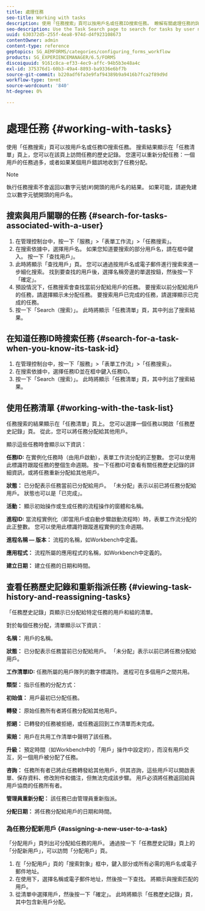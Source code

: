 ```yaml
---
title: 處理任務
seo-title: Working with tasks
description: 使用「任務搜索」頁可以按用戶名或任務ID搜索任務。 瞭解有關處理任務的詳細資訊。
seo-description: Use the Task Search page to search for tasks by user name or task ID. Learn more about working with tasks.
uuid: 630372d5-255f-4ea8-974d-d4f923108673
contentOwner: admin
content-type: reference
geptopics: SG_AEMFORMS/categories/configuring_forms_workflow
products: SG_EXPERIENCEMANAGER/6.5/FORMS
discoiquuid: 9161c8ca-ef33-4ec9-affc-94b5b3e48a4c
exl-id: 375376d1-60b3-49a4-8893-ba9336e6bf7b
source-git-commit: b220adf6fa3e9faf94389b9a9416b7fca2f89d9d
workflow-type: tm+mt
source-wordcount: '840'
ht-degree: 0%

---
```


# 處理任務 {#working-with-tasks}

使用「任務搜索」頁可以按用戶名或任務ID搜索任務。 搜索結果顯示在「任務清單」頁上，您可以在該頁上訪問任務的歷史記錄。 您還可以重新分配任務：一個用戶的任務過多，或者如果某個用戶錯誤地收到了任務分配。

>[!NOTE]
>
>執行任務搜索不會返回以數字元號(#)開頭的用戶名的結果。 如果可能，請避免建立以數字元號開頭的用戶名。

## 搜索與用戶關聯的任務 {#search-for-tasks-associated-with-a-user}

1. 在管理控制台中，按一下「服務」>「表單工作流」>「任務搜索」。
1. 在搜索依據中，選擇用戶名。 如果您知道要搜索的部分用戶名，請在框中鍵入。 按一下「查找用戶」。
1. 此時將顯示「查找用戶」頁。 您可以通過按用戶名或電子郵件進行搜索來進一步細化搜索。 找到要查找的用戶後，選擇名稱旁邊的單選按鈕，然後按一下「確定」。
1. 預設情況下，任務搜索會查找當前分配給用戶的任務。 要搜索以前分配給用戶的任務，請選擇顯示未分配任務。 要搜索用戶已完成的任務，請選擇顯示已完成的任務。
1. 按一下「Search（搜索）」。 此時將顯示「任務清單」頁，其中列出了搜索結果。

## 在知道任務ID時搜索任務 {#search-for-a-task-when-you-know-its-task-id}

1. 在管理控制台中，按一下「服務」>「表單工作流」>「任務搜索」。
1. 在搜索依據中，選擇任務ID並在框中鍵入任務ID。
1. 按一下「Search（搜索）」。 此時將顯示「任務清單」頁，其中列出了搜索結果。

## 使用任務清單 {#working-with-the-task-list}

任務搜索的結果顯示在「任務清單」頁上。 您可以選擇一個任務以開啟「任務歷史記錄」頁。 從此，您可以將任務分配給其他用戶。

顯示這些任務時會顯示以下資訊：

**任務ID:** 在實例化任務時（由用戶啟動），表單工作流分配的正整數。 您可以使用此標識符跟蹤任務的整個生命週期。 按一下任務ID可查看有關任務歷史記錄的詳細資訊，或將任務重新分配給其他用戶。

**狀態：** 已分配表示任務當前已分配給用戶。 「未分配」表示以前已將任務分配給用戶。 狀態也可以是「已完成」。

**活動：** 顯示初始操作或生成任務的流程操作的窗體和名稱。

**進程ID:** 當流程實例化（即當用戶或自動步驟啟動流程時）時，表單工作流分配的此正整數。 您可以使用此標識符跟蹤進程實例的生命週期。

**進程名稱 — 版本：** 流程的名稱，如Workbench中定義。

**應用程式：** 流程所屬的應用程式的名稱，如Workbench中定義的。

**建立日期：** 建立任務的日期和時間。

## 查看任務歷史記錄和重新指派任務 {#viewing-task-history-and-reassigning-tasks}

「任務歷史記錄」頁顯示已分配給特定任務的用戶和組的清單。

對於每個任務分配，清單顯示以下資訊：

**名稱：** 用戶的名稱。

**狀態：** 已分配表示任務當前已分配給用戶。 「未分配」表示以前已將任務分配給用戶。

**工作清單ID:** 任務所屬的用戶隊列的數字標識符。 進程可在多個用戶之間共用。

**類型：** 指示任務的分配方式：

**初始值：** 用戶最初已分配任務。

**轉發：** 原始任務所有者將任務分配給其他用戶。

**拒絕：** 已轉發的任務被拒絕，或任務返回到工作清單而未完成。

**索賠：** 用戶在共用工作清單中聲明了該任務。

**升級：** 預定時間（如Workbench中的「用戶」操作中設定的），而沒有用戶交互，另一個用戶被分配了任務。

**咨詢：** 任務所有者已將此任務轉發給其他用戶，供其咨詢，這些用戶可以開啟表單、保存資料、修改附件和備注，但無法完成該步驟。 用戶必須將任務返回給與用戶協商的任務所有者。

**管理員重新分配：** 該任務已由管理員重新指派。

**分配日期：** 將任務分配給用戶的日期和時間。

### 為任務分配新用戶 {#assigning-a-new-user-to-a-task}

「分配用戶」頁列出可分配給任務的用戶。 通過按一下「任務歷史記錄」頁上的「分配新用戶」，可以訪問「分配用戶」頁。

1. 在「分配用戶」頁的「搜索對象」框中，鍵入部分或所有必需的用戶名或電子郵件地址。
1. 在使用下，選擇名稱或電子郵件地址，然後按一下查找。 將顯示與搜索匹配的用戶。
1. 從清單中選擇用戶，然後按一下「確定」。 此時將顯示「任務歷史記錄」頁，其中包含新用戶分配。
